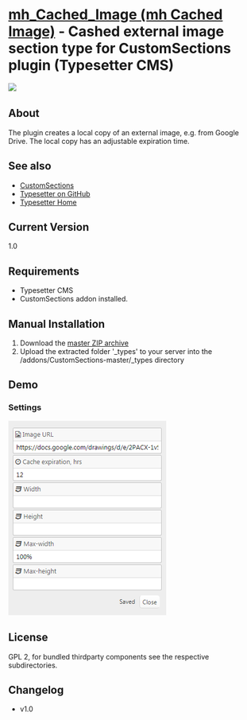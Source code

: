 # [mh_Cached_Image (mh Cached Image)](https://github.com/mahotilo/CS.mh_Cached_Image) - Cashed external image section type for CustomSections plugin (Typesetter CMS)
![](_types/mh_modal/ui_icon.png)

## About
The plugin creates a local copy of an external image, e.g. from Google Drive. The local copy has an adjustable expiration time.

## See also 
* [CustomSections](https://github.com/juek/CustomSections)
* [Typesetter on GitHub](https://github.com/Typesetter/Typesetter)
* [Typesetter Home](http://www.typesettercms.com)

## Current Version 
1.0

## Requirements
* Typesetter CMS
* CustomSections addon installed.

## Manual Installation
1. Download the [master ZIP archive](https://github.com/mahotilo/CS.mh_Cached_Image/archive/master.zip)
2. Upload the extracted folder '_types' to your server into the /addons/CustomSections-master/_types directory


## Demo
### Settings
![image](demo/settings.png)


## License
GPL 2, for bundled thirdparty components see the respective subdirectories.

## Changelog
* v1.0 
